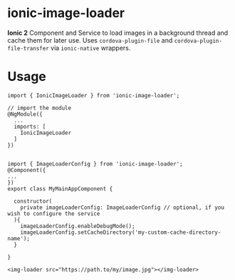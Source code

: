 # ionic-image-loader
**Ionic 2** Component and Service to load images in a background thread and cache them for later use. Uses `cordova-plugin-file` and `cordova-plugin-file-transfer` via `ionic-native` wrappers.

# Usage
```
import { IonicImageLoader } from 'ionic-image-loader';

// import the module
@NgModule({
  ...
  imports: [
    IonicImageLoader
  ]
})


import { ImageLoaderConfig } from 'ionic-image-loader';
@Component({
...
})
export class MyMainAppComponent {
  
  constructor(
    private imageLoaderConfig: ImageLoaderConfig // optional, if you wish to configure the service 
  ){
    imageLoaderConfig.enableDebugMode();
    imageLoaderConfig.setCacheDirectory('my-custom-cache-directory-name');
  }
  
}
```

```
<img-loader src="https://path.to/my/image.jpg"></img-loader>
```
